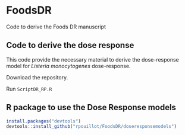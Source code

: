 # FoodsDR
Code to derive the Foods DR manuscript


## Code to derive the dose response

This code provide the necessary material to derive the dose-response model
for *Listeria monocytogenes* dose-response. 

Download the repository.

Run `ScriptDR_RP.R`


## R package to use the Dose Response models

``` r
install.packages("devtools")
devtools::install_github("rpouillot/FoodsDR/doseresponsemodels")
```
